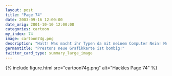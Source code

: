 ```yaml
---
layout: post
title: "Page 74"
date: 2003-09-16 12:00:00
date_orig: 2001-10-10 12:00:00
categories: cartoon
my_index: 74
image: cartoon74g.png
description: "Halt! Was macht ihr Typen da mit meinem Computer Nein! Meine SwineForce X-2000! Wenn ich meine Hufe um deinen Hals hab werde ich"
germantitle: "Prestons neue Grafikkarte ist bombig!"
twitter_card_type: summary_large_image
---
```


{% include figure.html src="cartoon74g.png" alt="Hackles Page 74"  %}
